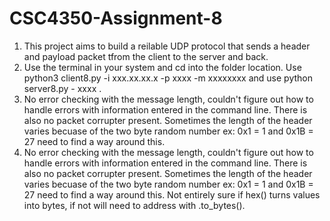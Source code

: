 # CSC4350-Assignment-8
1. This project aims to build a reilable UDP protocol that sends a header and payload packet tfrom the client to the server and back.
2. Use the terminal in your system and cd into the folder location. Use python3 client8.py -i xxx.xx.xx.x -p xxxx -m xxxxxxxx and use python server8.py - xxxx .
3. No error checking with the message length, couldn't figure out how to handle errors with information entered in the command line. There is also no packet corrupter present. Sometimes the length of the header varies becuase of the two byte random number  ex: 0x1 = 1 and 0x1B = 27 need to find a way around this.
3. No error checking with the message length, couldn't figure out how to handle errors with information entered in the command line. There is also no packet corrupter present. Sometimes the length of the header varies becuase of the two byte random number  ex: 0x1 = 1 and 0x1B = 27 need to find a way around this. Not entirely sure if hex() turns values into bytes, if not will need to address with .to_bytes().

